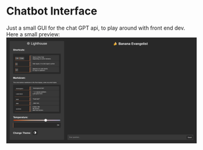 # Chatbot Interface

Just a small GUI for the chat GPT api, to play around with front end dev. Here a small preview: ![Chatbot Interface](app/img/image.png "Chatbot Interface Preview")